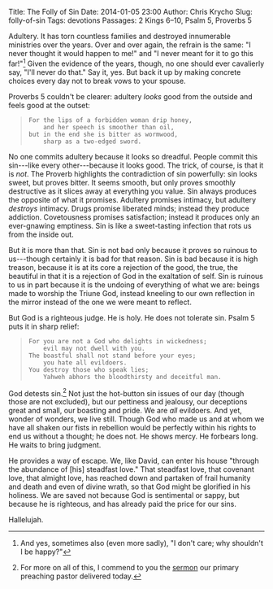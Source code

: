 Title: The Folly of Sin
Date: 2014-01-05 23:00
Author: Chris Krycho
Slug: folly-of-sin
Tags: devotions
Passages: 2 Kings 6–10, Psalm 5, Proverbs 5
<!--Template: devotions-->

Adultery. It has torn countless families and destroyed innumerable ministries over the years. Over and over again, the refrain is the same: "I never thought it would happen to me!" and "I never meant for it to go this far!"[^adultery-1] Given the evidence of the years, though, no one should ever cavalierly say, "I'll never do that." Say it, yes. But back it up by making concrete choices every day not to break vows to your spouse.

Proverbs 5 couldn't be clearer: adultery *looks* good from the outside and feels good at the outset:

>     For the lips of a forbidden woman drip honey,
>         and her speech is smoother than oil,
>     but in the end she is bitter as wormwood,
>         sharp as a two-edged sword.

No one commits adultery because it looks so dreadful. People commit this sin---like every other---because it looks good. The trick, of course, is that it is *not*. The Proverb highlights the contradiction of sin powerfully: sin looks sweet, but proves bitter. It seems smooth, but only proves smoothly destructive as it slices away at everything you value. Sin always produces the opposite of what it promises. Adultery promises intimacy, but adultery *destroys* intimacy. Drugs promise liberated minds; instead they produce addiction. Covetousness promises satisfaction; instead it produces only an ever-gnawing emptiness. Sin is like a sweet-tasting infection that rots us from the inside out.

But it is more than that. Sin is not bad only because it proves so ruinous to us---though certainly it is bad for that reason. Sin is bad because it is high treason, because it is at its core a rejection of the good, the true, the beautiful in that it is a rejection of God in the exaltation of self. Sin is ruinous to us in part because it is the undoing of everything of what we are: beings made to worship the Triune God, instead kneeling to our own reflection in the mirror instead of the one we were meant to reflect.

But God is a righteous judge. He is holy. He does not tolerate sin. Psalm 5 puts it in sharp relief:

>     For you are not a God who delights in wickedness;
>         evil may not dwell with you.
>     The boastful shall not stand before your eyes;
>         you hate all evildoers.
>     You destroy those who speak lies;
>         Yahweh abhors the bloodthirsty and deceitful man.

God detests sin.[^sin-sermon] Not just the hot-button sin issues of our day (though those are not excluded), but our pettiness and jealousy, our deceptions great and small, our boasting and pride. We are *all* evildoers. And yet, wonder of wonders, we live still. Though God who made us and at whom we have all shaken our fists in rebellion would be perfectly within his rights to end us without a thought; he does not. He shows mercy. He forbears long. He waits to bring judgment.

He provides a way of escape. We, like David, can enter his house "through the abundance of [his] steadfast love." That steadfast love, that covenant love, that almight love, has reached down and partaken of frail humanity and death and even of divine wrath, so that God might be glorified in his holiness. We are saved not because God is sentimental or sappy, but because he is righteous, and has already paid the price for our sins.

Hallelujah.

[^adultery-1]: And yes, sometimes also (even more sadly), "I don't care; why shouldn't I be happy?"

[^sin-sermon]: For more on all of this, I commend to you the [sermon][sermon] our primary preaching pastor delivered today.

[sermon]: http://www.sermonaudio.com/sermoninfo.asp?sermonID=15141146471
